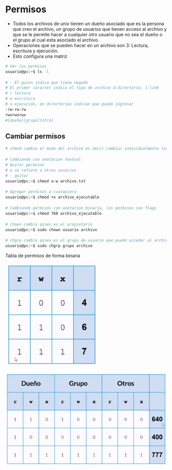 # Permisos

* Todos los archivos de unix tienen un dueño asociado que es la persona que creo el archivo, un grupo de usuarios que tienen acceso al archivo y que se le permite hacer a cualquier otro usuario que no sea el dueño o el grupo al cual esta asociado el archivo.
* Operaciones que se pueden hacer en un archivo son 3: Lectura, escritura y ejecución.
*  Esto configura una matriz

```bash
# Ver los permisos
usuario@pc:~$ ls -l

# - El guion indica que tiene negado
# El primer caracter indica el tipo de archivo d:directorio, l:link
# r lectura
# w escritura
# x ejecución, en directorios indican que puedo ingresar
-rw-rw-rw
rwxrwxrwx
#[dueño][grupo][otro]
```

## Cambiar permisos

```bash
# chmod cambia el modo del archivo es decir cambiar individualmente los permisos

# Cambiando con anotacion textual
# Quitar permisos
# o se refiere a otros usuarios
# - quitar
usuario@pc:~$ chmod o-w archivo.txt

# Agregar permisos a cualquiera
usuario@pc:~$ chmod +x archivo_ejecutable

# Cambiando permisos con anotacion binaria, los permisos son flags
usuario@pc:~$ chmod 760 archivo_ejecutable

# chown cambia quien es el propietario
usuario@pc:~$ sudo chown usuario archivo

# chgrp cambia quien es el grupo de usuario que puede acceder al archivo
usuario@pc:~$ sudo chgrp grupo archivo
```

Tabla de permisos de forma binaria

![image-20201023144636213](./assets/permisos_binario.png)

![image-20201023144745789](./assets/permisos_binario_2.png)




